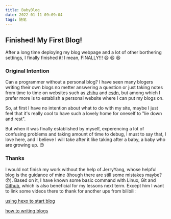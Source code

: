 ```yaml
---
title: BabyBlog
date: 2022-01-11 09:09:04
tags: 随笔
---
```

## Finished! My First Blog!
After a long time deploying my blog webpage and a lot of other borthering settings, I finally finished it! I mean, FINALLY!!! :laughing: :laughing: :laughing:

### Original Intention

Can a programmer without a personal blog? I have seen many blogers writing their own blogs no metter answering a question or just taking notes from time to time on websites such as [zhihu][1] and [csdn][2], but among which I prefer more is to establish a personal website where I can put my blogs on.

[1]: https://zhihu.com
[2]: https://csdn.net

So, at first I have no intention about what to do with my site, maybe I just feel that it's really cool to have such a lovely home for oneself to "lie down and rest".

But when it was finally established by myself, experencing a lot of confusing problems and taking amount of time to debug, I must to say that, I love here, and I believe I will take after it like taking after a baby, a baby who are growing up. :blush:

### Thanks

I would not finish my work without the help of JerryYang, whose helpful blog is the guidance of mine (though there are still some mistakes maybe? :dizzy_face:). Based on it, I have known some basic command with Linux, Git and [Github][3], which is also beneficial for my lessons next term. Except him I want to link some videos there to thank for another ups from bilibili:

[using hexo to start blog][4]

[how to writing blogs][5]

[3]: https://github.com
[4]: https://www.bilibili.com/video/BV1mU4y1j72n?from=search&seid=13163723927059638874&spm_id_from=333.337.0.0
[5]: https://www.bilibili.com/video/BV18z4y197J7?from=search&seid=13163723927059638874&spm_id_from=333.337.0.0

